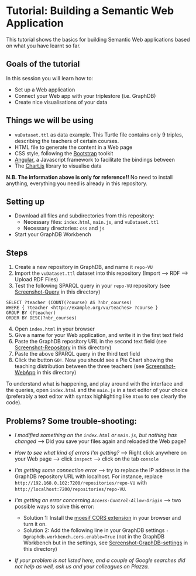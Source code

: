 # Tutorial: Building a Semantic Web Application

This tutorial shows the basics for building Semantic Web applications based on what you have learnt so far.

## Goals of the tutorial
In this session you will learn how to:
* Set up a Web application
* Connect your Web app with your triplestore (i.e. GraphDB)
* Create nice visualisations of your data

## Things we will be using
* `vuDataset.ttl` as data example. This Turtle file contains only 9 triples, describing the teachers of certain courses.
* HTML file to generate the content in a Web page
* CSS style, following the [Bootstrap](https://getbootstrap.com/docs/4.0/components) toolkit
* [Angular](https://angular.io/), a Javascript framework to facilitate the bindings between  
* The [Chart.js](http://jtblin.github.io/angular-chart.js/) library to visualise data  

**N.B. The information above is only for reference!!** No need to install anything, everything you need is already in this repository.


## Setting up
* Download all files and subdirectories from this repository:
  - Necessary files: `index.html`, `main.js`, and `vuDataset.ttl`
  - Necessary directories: `css` and `js`
* Start your GraphDB Workbench

## Steps
1. Create a new repository in GraphDB, and name it `repo-VU`
2. Import the `vuDataset.ttl` dataset into this repository (Import --> RDF --> Upload RDF Files)
3. Test the following SPARQL query in your `repo-VU` repository (see [Screenshot-Query](screenshots/Screenshot-Query.png) in this directory)
```
SELECT ?teacher (COUNT(?course) AS ?nbr_courses)
WHERE { ?teacher <http://example.org/vu/teaches> ?course }
GROUP BY (?teacher)
ORDER BY DESC(?nbr_courses)
```
4. Open `index.html` in your browser
5. Give a name for your Web application, and write it in the first text field
6. Paste the GraphDB repository URL in the second text field (see [Screenshot-Repository](screenshots/Screenshot-Repository.png) in this directory)
7. Paste the above SPARQL query in the third text field
8. Click the button `GO!`. Now you should see a Pie Chart showing the teaching distribution between the three teachers (see [Screenshot-WebApp](screenshots/Screenshot-WebApp.png) in this directory)

To understand what is happening, and play around with the interface and the queries, open `index.html` and the `main.js` in a text editor of your choice (preferably a text editor with syntax highlighting like `Atom` to see clearly the code).


## Problems? Some trouble-shooting:
* _I modified something on the `index.html` or `main.js`, but nothing has changed_ -->
Did you save your files again and reloaded the Web page?

* _How to see what kind of errors I'm getting?_ --> Right click anywhere on your Web page --> click `inspect` --> click on the tab `console`

* _I'm getting some connection error_ --> try to replace the IP address in the GraphDB repository URL with localhost. For instance, replace `http://192.168.0.102:7200/repositories/repo-VU` with `http://localhost:7200/repositories/repo-VU`.

* _I'm getting an error concerning `Access-Control-Allow-Origin`_ --> two possible ways to solve this error:
  - Solution 1: Install the [moesif CORS extension](https://chrome.google.com/webstore/detail/moesif-orign-cors-changer/digfbfaphojjndkpccljibejjbppifbc?hl=en-US) in your browser and turn it on.
  - Solution 2: Add the following line in your GraphDB settings `-Dgraphdb.workbench.cors.enable=True`
    (not in the GraphDB Workbench but in the settings, see [Screenshot-GraphDB-settings](screenshots/Screenshot-GraphDB-settings.png) in this directory)


* _If your problem is not listed here, and a couple of Google searches did not help as well, ask us and your colleagues on Piazza._
